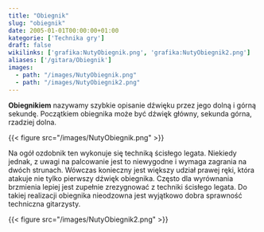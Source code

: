 ```yaml
---
title: "Obiegnik"
slug: "obiegnik"
date: 2005-01-01T00:00:00+01:00
kategorie: ['Technika gry']
draft: false
wikilinks: ['grafika:NutyObiegnik.png', 'grafika:NutyObiegnik2.png']
aliases: ['/gitara/Obiegnik']
images:
  - path: "/images/NutyObiegnik.png"
  - path: "/images/NutyObiegnik2.png"
---
```

**Obiegnikiem** nazywamy szybkie opisanie dźwięku przez jego dolną i
górną sekundę. Początkiem obiegnika może być dźwięk główny, sekunda
górna, rzadziej dolna.

{{< figure src="/images/NutyObiegnik.png" >}}

Na ogół ozdobnik ten wykonuje się techniką ścisłego legata. Niekiedy
jednak, z uwagi na palcowanie jest to niewygodne i wymaga zagrania na
dwóch strunach. Wówczas konieczny jest większy udział prawej ręki,
która atakuje nie tylko pierwszy dźwięk obiegnika. Często dla
wyrównania brzmienia lepiej jest zupełnie zrezygnować z techniki
ścisłego legata. Do takiej realizacji obiegnika nieodzowna jest
wyjątkowo dobra sprawność techniczna gitarzysty.

{{< figure src="/images/NutyObiegnik2.png" >}}

